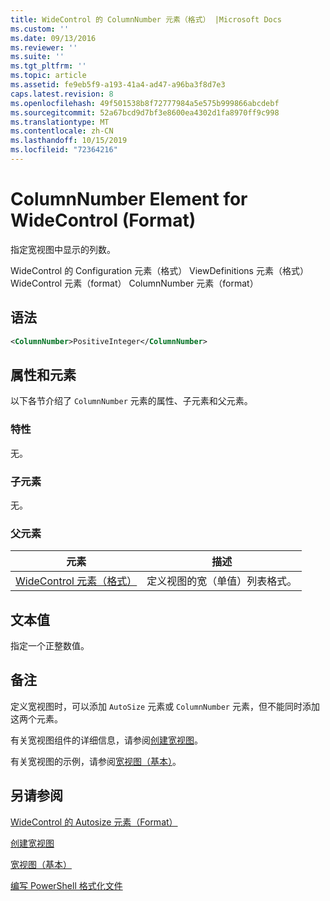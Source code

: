 ```yaml
---
title: WideControl 的 ColumnNumber 元素（格式） |Microsoft Docs
ms.custom: ''
ms.date: 09/13/2016
ms.reviewer: ''
ms.suite: ''
ms.tgt_pltfrm: ''
ms.topic: article
ms.assetid: fe9eb5f9-a193-41a4-ad47-a96ba3f8d7e3
caps.latest.revision: 8
ms.openlocfilehash: 49f501538b8f72777984a5e575b999866abcdebf
ms.sourcegitcommit: 52a67bcd9d7bf3e8600ea4302d1fa8970ff9c998
ms.translationtype: MT
ms.contentlocale: zh-CN
ms.lasthandoff: 10/15/2019
ms.locfileid: "72364216"
---
```

# <a name="columnnumber-element-for-widecontrol-format"></a>ColumnNumber Element for WideControl (Format)

指定宽视图中显示的列数。

WideControl 的 Configuration 元素（格式） ViewDefinitions 元素（格式） WideControl 元素（format） ColumnNumber 元素（format）

## <a name="syntax"></a>语法

```xml
<ColumnNumber>PositiveInteger</ColumnNumber>
```

## <a name="attributes-and-elements"></a>属性和元素

以下各节介绍了 `ColumnNumber` 元素的属性、子元素和父元素。

### <a name="attributes"></a>特性

无。

### <a name="child-elements"></a>子元素

无。

### <a name="parent-elements"></a>父元素

|元素|描述|
|-------------|-----------------|
|[WideControl 元素（格式）](./widecontrol-element-format.md)|定义视图的宽（单值）列表格式。|

## <a name="text-value"></a>文本值

指定一个正整数值。

## <a name="remarks"></a>备注

定义宽视图时，可以添加 `AutoSize` 元素或 `ColumnNumber` 元素，但不能同时添加这两个元素。

有关宽视图组件的详细信息，请参阅[创建宽视图](./creating-a-wide-view.md)。

有关宽视图的示例，请参阅[宽视图（基本）](./wide-view-basic.md)。

## <a name="see-also"></a>另请参阅

[WideControl 的 Autosize 元素（Format）](./autosize-element-for-widecontrol-format.md)

[创建宽视图](./creating-a-wide-view.md)

[宽视图（基本）](./wide-view-basic.md)

[编写 PowerShell 格式化文件](./writing-a-powershell-formatting-file.md)
